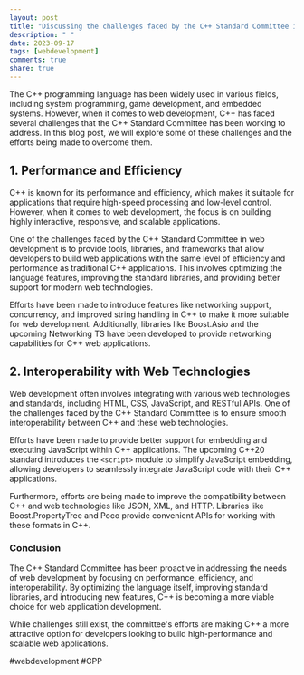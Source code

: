 ```yaml
---
layout: post
title: "Discussing the challenges faced by the C++ Standard Committee in addressing the needs of web development"
description: " "
date: 2023-09-17
tags: [webdevelopment]
comments: true
share: true
---
```


The C++ programming language has been widely used in various fields, including system programming, game development, and embedded systems. However, when it comes to web development, C++ has faced several challenges that the C++ Standard Committee has been working to address. In this blog post, we will explore some of these challenges and the efforts being made to overcome them.

## 1. **Performance and Efficiency**

C++ is known for its performance and efficiency, which makes it suitable for applications that require high-speed processing and low-level control. However, when it comes to web development, the focus is on building highly interactive, responsive, and scalable applications.

One of the challenges faced by the C++ Standard Committee in web development is to provide tools, libraries, and frameworks that allow developers to build web applications with the same level of efficiency and performance as traditional C++ applications. This involves optimizing the language features, improving the standard libraries, and providing better support for modern web technologies.

Efforts have been made to introduce features like networking support, concurrency, and improved string handling in C++ to make it more suitable for web development. Additionally, libraries like Boost.Asio and the upcoming Networking TS have been developed to provide networking capabilities for C++ web applications.

## 2. **Interoperability with Web Technologies**

Web development often involves integrating with various web technologies and standards, including HTML, CSS, JavaScript, and RESTful APIs. One of the challenges faced by the C++ Standard Committee is to ensure smooth interoperability between C++ and these web technologies.

Efforts have been made to provide better support for embedding and executing JavaScript within C++ applications. The upcoming C++20 standard introduces the `<script>` module to simplify JavaScript embedding, allowing developers to seamlessly integrate JavaScript code with their C++ applications.

Furthermore, efforts are being made to improve the compatibility between C++ and web technologies like JSON, XML, and HTTP. Libraries like Boost.PropertyTree and Poco provide convenient APIs for working with these formats in C++.

### Conclusion

The C++ Standard Committee has been proactive in addressing the needs of web development by focusing on performance, efficiency, and interoperability. By optimizing the language itself, improving standard libraries, and introducing new features, C++ is becoming a more viable choice for web application development.

While challenges still exist, the committee's efforts are making C++ a more attractive option for developers looking to build high-performance and scalable web applications.

#webdevelopment #CPP
